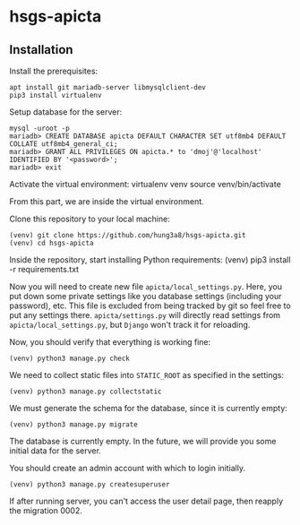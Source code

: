 # hsgs-apicta

## Installation

Install the prerequisites:

    apt install git mariadb-server libmysqlclient-dev
    pip3 install virtualenv

Setup database for the server:

    mysql -uroot -p
    mariadb> CREATE DATABASE apicta DEFAULT CHARACTER SET utf8mb4 DEFAULT COLLATE utf8mb4_general_ci;
    mariadb> GRANT ALL PRIVILEGES ON apicta.* to 'dmoj'@'localhost' IDENTIFIED BY '<password>';
    mariadb> exit

Activate the virtual environment:
    virtualenv venv
    source venv/bin/activate

From this part, we are inside the virtual environment.

Clone this repository to your local machine:

    (venv) git clone https://github.com/hung3a8/hsgs-apicta.git
    (venv) cd hsgs-apicta

Inside the repository, start installing Python requirements:
    (venv) pip3 install -r requirements.txt

Now you will need to create new file `apicta/local_settings.py`. Here, you put down some private settings like you database settings (including your password), etc. This file is excluded from being tracked by git so feel free to put any settings there. `apicta/settings.py` will directly read settings from `apicta/local_settings.py`, but `Django` won't track it for reloading.

Now, you should verify that everything is working fine:

    (venv) python3 manage.py check

We need to collect static files into `STATIC_ROOT` as specified in the settings:

    (venv) python3 manage.py collectstatic

We must generate the schema for the database, since it is currently empty:

    (venv) python3 manage.py migrate

The database is currently empty. In the future, we will provide you some initial data for the server.

You should create an admin account with which to login initially.

    (venv) python3 manage.py createsuperuser

If after running server, you can't access the user detail page, then reapply the migration 0002.